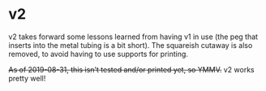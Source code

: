 # v2

v2 takes forward some lessons learned from having v1 in use (the peg that inserts into the metal tubing is a bit short).
The squareish cutaway is also removed, to avoid having to use supports for printing.

~~As of 2019-08-31, this isn't tested and/or printed yet, so YMMV.~~ v2 works pretty well!
